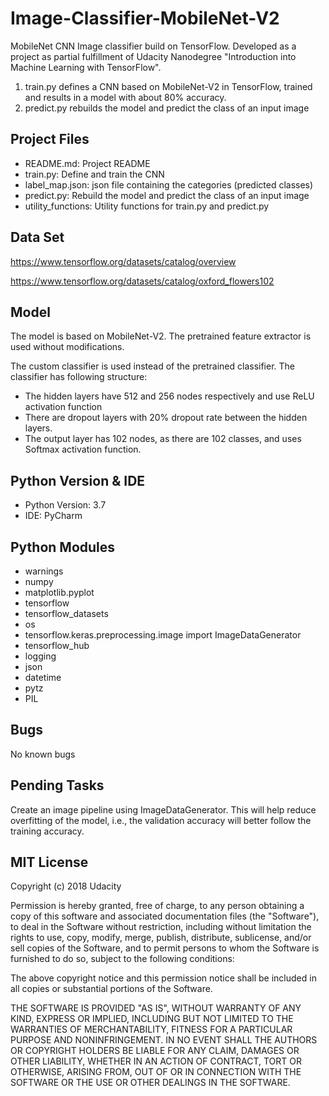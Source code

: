 # Image-Classifier-MobileNet-V2
MobileNet CNN Image classifier build on TensorFlow. Developed as a project as partial fulfillment of Udacity Nanodegree "Introduction into Machine Learning with TensorFlow".

1) train.py defines a CNN based on MobileNet-V2 in TensorFlow, trained and results in a model with about 80% accuracy.
2) predict.py rebuilds the model and predict the class of an input image

## Project Files
- README.md: Project README
- train.py: Define and train the CNN
- label_map.json: json file containing the categories (predicted classes)
- predict.py: Rebuild the model and predict the class of an input image
- utility_functions: Utility functions for train.py and predict.py


## Data Set
https://www.tensorflow.org/datasets/catalog/overview

https://www.tensorflow.org/datasets/catalog/oxford_flowers102


## Model
The model is based on MobileNet-V2. The pretrained feature extractor is used without modifications.

The custom classifier is used instead of the pretrained classifier. The classifier has following structure:
- The hidden layers have 512 and 256 nodes respectively and use ReLU activation function
- There are dropout layers with 20% dropout rate between the hidden layers.
- The output layer has 102 nodes, as there are 102 classes, and uses Softmax activation function.


## Python Version & IDE
- Python Version: 3.7
- IDE: PyCharm

## Python Modules
- warnings
- numpy
- matplotlib.pyplot
- tensorflow
- tensorflow_datasets
- os
- tensorflow.keras.preprocessing.image import ImageDataGenerator
- tensorflow_hub
- logging
- json
- datetime
- pytz
- PIL


## Bugs
No known bugs

## Pending Tasks
Create an image pipeline using ImageDataGenerator. This will help reduce overfitting of the model, i.e., the validation accuracy will better follow the training accuracy.


## MIT License

Copyright (c) 2018 Udacity

Permission is hereby granted, free of charge, to any person obtaining a copy
of this software and associated documentation files (the "Software"), to deal
in the Software without restriction, including without limitation the rights
to use, copy, modify, merge, publish, distribute, sublicense, and/or sell
copies of the Software, and to permit persons to whom the Software is
furnished to do so, subject to the following conditions:

The above copyright notice and this permission notice shall be included in all
copies or substantial portions of the Software.

THE SOFTWARE IS PROVIDED "AS IS", WITHOUT WARRANTY OF ANY KIND, EXPRESS OR
IMPLIED, INCLUDING BUT NOT LIMITED TO THE WARRANTIES OF MERCHANTABILITY,
FITNESS FOR A PARTICULAR PURPOSE AND NONINFRINGEMENT. IN NO EVENT SHALL THE
AUTHORS OR COPYRIGHT HOLDERS BE LIABLE FOR ANY CLAIM, DAMAGES OR OTHER
LIABILITY, WHETHER IN AN ACTION OF CONTRACT, TORT OR OTHERWISE, ARISING FROM,
OUT OF OR IN CONNECTION WITH THE SOFTWARE OR THE USE OR OTHER DEALINGS IN THE
SOFTWARE.

